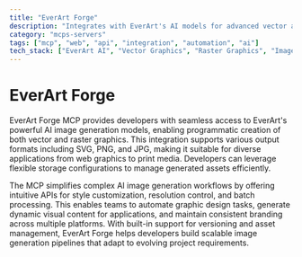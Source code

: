```yaml
---
title: "EverArt Forge"
description: "Integrates with EverArt's AI models for advanced vector and raster image generation with flexible storage options."
category: "mcps-servers"
tags: ["mcp", "web", "api", "integration", "automation", "ai"]
tech_stack: ["EverArt AI", "Vector Graphics", "Raster Graphics", "Image Generation", "AI Models"]
---
```


# EverArt Forge

EverArt Forge MCP provides developers with seamless access to EverArt's powerful AI image generation models, enabling programmatic creation of both vector and raster graphics. This integration supports various output formats including SVG, PNG, and JPG, making it suitable for diverse applications from web graphics to print media. Developers can leverage flexible storage configurations to manage generated assets efficiently.

The MCP simplifies complex AI image generation workflows by offering intuitive APIs for style customization, resolution control, and batch processing. This enables teams to automate graphic design tasks, generate dynamic visual content for applications, and maintain consistent branding across multiple platforms. With built-in support for versioning and asset management, EverArt Forge helps developers build scalable image generation pipelines that adapt to evolving project requirements.
